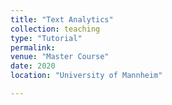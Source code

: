 ```yaml
---
title: "Text Analytics"
collection: teaching
type: "Tutorial"
permalink:
venue: "Master Course"
date: 2020
location: "University of Mannheim"

---
```

